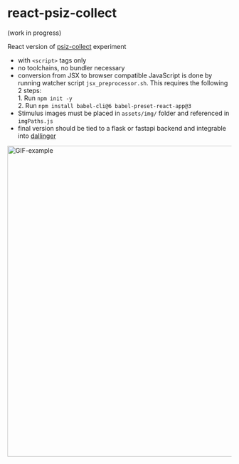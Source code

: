 # react-psiz-collect

(work in progress)

React version of [psiz-collect](https://github.com/psiz-org/psiz-collect) experiment
* with `<script>` tags only
* no toolchains, no bundler necessary
* conversion from JSX to browser compatible JavaScript is done by running watcher script `jsx_preprocessor.sh`. This requires the following 2 steps:  
      1. Run `npm init -y`   
      2. Run `npm install babel-cli@6 babel-preset-react-app@3`  
* Stimulus images must be placed in `assets/img/` folder and referenced in `imgPaths.js`  
* final version should be tied to a flask or fastapi backend and integrable into [dallinger](https://dallinger.readthedocs.io)

<img src="https://psyexp.s3.eu-central-1.amazonaws.com/img/react-psiz-collect.gif" style="width:700px;" alt="GIF-example"/>
      
      

